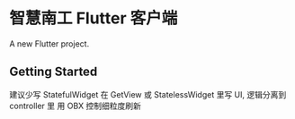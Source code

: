 # 智慧南工 Flutter 客户端

A new Flutter project.

## Getting Started
建议少写 StatefulWidget
在 GetView 或 StatelessWidget 里写 UI, 逻辑分离到 controller 里
用 OBX 控制细粒度刷新